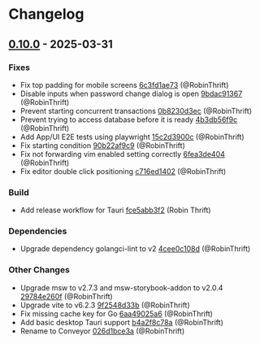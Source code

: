 # Changelog

## [0.10.0](https://github.com/RobinThrift/conveyor/releases/tag/v0.10.0) - 2025-03-31

### <!-- 1 -->Fixes

- Fix top padding for mobile screens [6c3fd1ae73](https://github.com/RobinThrift/conveyor/commit/6c3fd1ae73dadf6392d83861ae6bb24ae68d8bea) (@RobinThrift)
- Disable inputs when password change dialog is open [9bdac91367](https://github.com/RobinThrift/conveyor/commit/9bdac91367afab085e3604c8ebc168837edf2289) (@RobinThrift)
- Prevent starting concurrent transactions [0b8230d3ec](https://github.com/RobinThrift/conveyor/commit/0b8230d3ec1436a0cae604bb162eacd38a2c87a2) (@RobinThrift)
- Prevent trying to access database before it is ready [4b3db56f9c](https://github.com/RobinThrift/conveyor/commit/4b3db56f9c4130d6643523ebbf6154533af1c8b0) (@RobinThrift)
- Add App/UI E2E tests using playwright [15c2d3900c](https://github.com/RobinThrift/conveyor/commit/15c2d3900c3a25250a99afd557b81e987275c327) (@RobinThrift)
- Fix starting condition [90b22af9c9](https://github.com/RobinThrift/conveyor/commit/90b22af9c9a60a15c59abe9bccd56abf1dceffdb) (@RobinThrift)
- Fix not forwarding vim enabled setting correctly [6fea3de404](https://github.com/RobinThrift/conveyor/commit/6fea3de40436db884f690205a4f712f8d4e045bf) (@RobinThrift)
- Fix editor double click positioning [c716ed1402](https://github.com/RobinThrift/conveyor/commit/c716ed1402ac0720b95ac5c280631aea0a2b36d2) (@RobinThrift)

### <!-- 3 -->Build

- Add release workflow for Tauri [fce5abb3f2](https://github.com/RobinThrift/conveyor/commit/fce5abb3f2451aa16d6cbedd5aa6f27a2afc45f5) (Robin Thrift)

### <!-- 4 -->Dependencies

- Upgrade dependency golangci-lint to v2 [4cee0c108d](https://github.com/RobinThrift/conveyor/commit/4cee0c108d49541afa2b6da214cdfb3f20595ace) (@RobinThrift)

### <!-- 6 -->Other Changes

- Upgrade msw to v2.7.3 and msw-storybook-addon to v2.0.4 [29784e260f](https://github.com/RobinThrift/conveyor/commit/29784e260fea2d06cfe871e0d282f8c201d6b706) (@RobinThrift)
- Upgrade vite to v6.2.3 [9f2548d33b](https://github.com/RobinThrift/conveyor/commit/9f2548d33b6f160a7894b6ae1db20e099e57d229) (@RobinThrift)
- Fix missing cache key for Go [6aa49025a6](https://github.com/RobinThrift/conveyor/commit/6aa49025a6d1b849b8456a02ab38ed4cc2af2c24) (@RobinThrift)
- Add basic desktop Tauri support [b4a2f8c78a](https://github.com/RobinThrift/conveyor/commit/b4a2f8c78acf7e9b621e747f7a77986751fbbac7) (@RobinThrift)
- Rename to Conveyor [026d1bce3a](https://github.com/RobinThrift/conveyor/commit/026d1bce3ad3e3fb0f0b0e843f6b88799ffc3e15) (@RobinThrift)

[0.10.0]: https://github.com/RobinThrift/conveyor/compare/v0.9.2..v0.10.0

